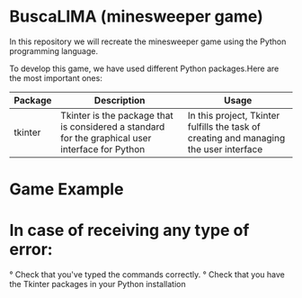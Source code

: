 # BuscaLIMA (minesweeper game)
In this repository we will recreate the minesweeper game using the Python programming language. 

To develop this game, we have used different Python packages.Here are the most important ones: 

|Package |Description            |Usage                  |
|--------|--------------------------------------------------------------------------------------------------|---------------------------------------------------|
|tkinter |Tkinter is the package that is considered a standard for the graphical user interface for Python     |In this project, Tkinter fulfills the task of creating and managing the user interface|      

# Game Example


# In case of receiving any type of error:
° Check that you've typed the commands correctly. 
° Check that you have the Tkinter packages in your Python installation

